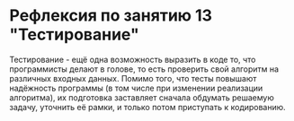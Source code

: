 ﻿# Рефлексия по занятию 13 "Тестирование"

Тестирование - ещё одна возможность выразить в коде то, что программисты делают в голове, то есть проверить свой алгоритм на различных входных данных. 
Помимо того, что тесты повышают надёжность программы (в том числе при изменении реализации алгоритма), их подготовка заставляет сначала 
обдумать решаемую задачу, уточнить её рамки, и только потом приступать к кодированию. 
